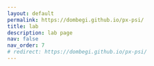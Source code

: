 ```yaml
---
layout: default
permalink: https://dombegi.github.io/px-psi/
title: lab
description: lab page
nav: false
nav_order: 7
# redirect: https://dombegi.github.io/px-psi/
---
```



